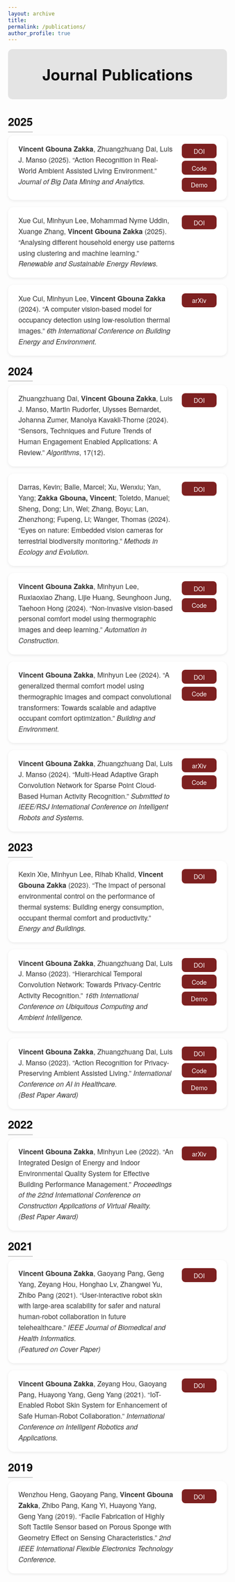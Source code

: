 ```yaml
---
layout: archive
title: 
permalink: /publications/
author_profile: true
---
```


<style>
/* ====== Page Styling ====== */
body {
  font-family: "Helvetica Neue", Helvetica, Arial, sans-serif;
  color: #222;
}

/* ====== Header ====== */
.pub-header {
  background-color: #e4e4e4;
  padding: 2rem 1rem;
  text-align: center;
  font-size: 2.2rem;
  font-weight: 700;
  color: #111;
  border-radius: 10px;
  margin-bottom: 2rem;
}

/* ====== Year Header ====== */
.pub-year {
  font-size: 1.6rem;
  font-weight: 700;
  margin-top: 2.5rem;
  margin-bottom: 1rem;
  color: #000;
  border-bottom: 2px solid #ccc;
  padding-bottom: 0.3rem;
}

/* ====== Publication Card ====== */
.publication {
  display: flex;
  justify-content: space-between;
  align-items: flex-start;
  background-color: #ffffff;
  border-radius: 14px;
  box-shadow: 0 2px 6px rgba(0, 0, 0, 0.08);
  padding: 1.2rem 1.5rem;
  margin-bottom: 1rem;
  transition: transform 0.15s ease, box-shadow 0.15s ease;
}
.publication:hover {
  transform: translateY(-3px);
  box-shadow: 0 4px 10px rgba(0, 0, 0, 0.12);
}

/* ====== Publication Text ====== */
.pub-text {
  flex: 1;
  font-size: 1rem;
  line-height: 1.55;
  color: #333;
  margin-right: 1rem;
}

/* ====== Button Group ====== */
.link-group {
  display: flex;
  flex-direction: column;
  gap: 0.4rem;
  min-width: 80px;
}

/* ====== Link Button ====== */
.link-btn {
  background-color: #7d2020;
  color: white;
  padding: 0.35rem 0.9rem;
  border-radius: 8px;
  text-decoration: none;
  font-weight: 500;
  font-size: 0.9rem;
  text-align: center;
}
.link-btn:hover {
  background-color: #a43030;
}
</style>

<div class="pub-header">Journal Publications</div>

<!-- ===================== 2025 ===================== -->
<span class="pub-year">2025</span>

<div class="publication">
  <div class="pub-text">
    <b>Vincent Gbouna Zakka</b>, Zhuangzhuang Dai, Luis J. Manso (2025). 
    “Action Recognition in Real-World Ambient Assisted Living Environment.” 
    <i>Journal of Big Data Mining and Analytics.</i>
  </div>
  <div class="link-group">
    <a href="https://doi.org/10.26599/BDMA.2025.9020003" class="link-btn" target="_blank">DOI</a>
    <a href="https://github.com/Gbouna/RE-TCN" class="link-btn" target="_blank">Code</a>
    <a href="https://www.youtube.com/watch?v=pQJrz4SVdi4&t=2s" class="link-btn" target="_blank">Demo</a>
  </div>
</div>

<div class="publication">
  <div class="pub-text">
    Xue Cui, Minhyun Lee, Mohammad Nyme Uddin, Xuange Zhang, 
    <b>Vincent Gbouna Zakka</b> (2025). 
    “Analysing different household energy use patterns using clustering and machine learning.” 
    <i>Renewable and Sustainable Energy Reviews.</i>
  </div>
  <div class="link-group">
    <a href="https://doi.org/10.1016/j.rser.2025.115335" class="link-btn">DOI</a>
  </div>
</div>

<div class="publication">
  <div class="pub-text">
    Xue Cui, Minhyun Lee, <b>Vincent Gbouna Zakka</b> (2024). 
    “A computer vision-based model for occupancy detection using low-resolution thermal images.” 
    <i>6th International Conference on Building Energy and Environment.</i>
  </div>
  <div class="link-group">
    <a href="https://arxiv.org/abs/2505.08336" class="link-btn">arXiv</a>
  </div>
</div>

<!-- ===================== 2024 ===================== -->
<span class="pub-year">2024</span>

<div class="publication">
  <div class="pub-text">
    Zhuangzhuang Dai, <b>Vincent Gbouna Zakka</b>, Luis J. Manso, Martin Rudorfer, 
    Ulysses Bernardet, Johanna Zumer, Manolya Kavakli-Thorne (2024). 
    “Sensors, Techniques and Future Trends of Human Engagement Enabled Applications: A Review.” 
    <i>Algorithms</i>, 17(12).
  </div>
  <div class="link-group">
    <a href="https://doi.org/10.3390/a17120560" class="link-btn">DOI</a>
  </div>
</div>

<div class="publication">
  <div class="pub-text">
    Darras, Kevin; Balle, Marcel; Xu, Wenxiu; Yan, Yang; 
    <b>Zakka Gbouna, Vincent</b>; Toletdo, Manuel; Sheng, Dong; Lin, Wei; Zhang, Boyu; 
    Lan, Zhenzhong; Fupeng, Li; Wanger, Thomas (2024). 
    “Eyes on nature: Embedded vision cameras for terrestrial biodiversity monitoring.” 
    <i>Methods in Ecology and Evolution.</i>
  </div>
  <div class="link-group">
    <a href="https://doi.org/10.1111/2041-210X.14436" class="link-btn">DOI</a>
  </div>
</div>

<div class="publication">
  <div class="pub-text">
    <b>Vincent Gbouna Zakka</b>, Minhyun Lee, Ruxiaoxiao Zhang, Lijie Huang, Seunghoon Jung, Taehoon Hong (2024). 
    “Non-invasive vision-based personal comfort model using thermographic images and deep learning.” 
    <i>Automation in Construction.</i>
  </div>
  <div class="link-group">
    <a href="https://doi.org/10.1016/j.autcon.2024.105811" class="link-btn">DOI</a>
    <a href="https://github.com/Gbouna/Non-invasive-vision-based-personal-comfort-model" class="link-btn">Code</a>
  </div>
</div>

<div class="publication">
  <div class="pub-text">
    <b>Vincent Gbouna Zakka</b>, Minhyun Lee (2024). 
    “A generalized thermal comfort model using thermographic images and compact convolutional transformers: Towards scalable and adaptive occupant comfort optimization.” 
    <i>Building and Environment.</i>
  </div>
  <div class="link-group">
    <a href="https://doi.org/10.1016/j.buildenv.2024.112118" class="link-btn">DOI</a>
    <a href="https://github.com/Gbouna/Generalized-Thermal-Comfort-Model" class="link-btn">Code</a>
  </div>
</div>

<div class="publication">
  <div class="pub-text">
    <b>Vincent Gbouna Zakka</b>, Zhuangzhuang Dai, Luis J. Manso (2024). 
    “Multi-Head Adaptive Graph Convolution Network for Sparse Point Cloud-Based Human Activity Recognition.” 
    <i>Submitted to IEEE/RSJ International Conference on Intelligent Robots and Systems.</i>
  </div>
  <div class="link-group">
    <a href="https://arxiv.org/abs/2504.02778" class="link-btn">arXiv</a>
    <a href="https://github.com/Gbouna/MAK-GCN" class="link-btn">Code</a>
  </div>
</div>

<!-- ===================== 2023 ===================== -->
<span class="pub-year">2023</span>

<div class="publication">
  <div class="pub-text">
    Kexin Xie, Minhyun Lee, Rihab Khalid, <b>Vincent Gbouna Zakka</b> (2023). 
    “The impact of personal environmental control on the performance of thermal systems: Building energy consumption, occupant thermal comfort and productivity.” 
    <i>Energy and Buildings.</i>
  </div>
  <div class="link-group">
    <a href="https://doi.org/10.1016/j.enbuild.2023.113552" class="link-btn">DOI</a>
  </div>
</div>

<div class="publication">
  <div class="pub-text">
    <b>Vincent Gbouna Zakka</b>, Zhuangzhuang Dai, Luis J. Manso (2023). 
    “Hierarchical Temporal Convolution Network: Towards Privacy-Centric Activity Recognition.” 
    <i>16th International Conference on Ubiquitous Computing and Ambient Intelligence.</i>
  </div>
  <div class="link-group">
    <a href="https://doi.org/10.1007/978-3-031-77571-0_33" class="link-btn">DOI</a>
    <a href="https://github.com/Gbouna/HT-ConvNet" class="link-btn">Code</a>
    <a href="https://www.youtube.com/watch?v=7vdGAu3zcCA" class="link-btn">Demo</a>
  </div>
</div>

<div class="publication">
  <div class="pub-text">
    <b>Vincent Gbouna Zakka</b>, Zhuangzhuang Dai, Luis J. Manso (2023). 
    “Action Recognition for Privacy-Preserving Ambient Assisted Living.” 
    <i>International Conference on AI in Healthcare.</i> 
    <br><i>(Best Paper Award)</i>
  </div>
  <div class="link-group">
    <a href="https://doi.org/10.1007/978-3-031-67285-9_15" class="link-btn">DOI</a>
    <a href="https://github.com/Gbouna/Action-Recognition-for-Privacy-Preserving-Ambient-Assisted-Living" class="link-btn">Code</a>
    <a href="https://www.youtube.com/watch?v=FExfkhTpHJA" class="link-btn">Demo</a>
  </div>
</div>

<!-- ===================== 2022 ===================== -->
<span class="pub-year">2022</span>

<div class="publication">
  <div class="pub-text">
    <b>Vincent Gbouna Zakka</b>, Minhyun Lee (2022). 
    “An Integrated Design of Energy and Indoor Environmental Quality System for Effective Building Performance Management.” 
    <i>Proceedings of the 22nd International Conference on Construction Applications of Virtual Reality.</i> 
    <br><i>(Best Paper Award)</i>
  </div>
  <div class="link-group">
    <a href="https://arxiv.org/abs/2503.23323" class="link-btn">arXiv</a>
  </div>
</div>

<!-- ===================== 2021 ===================== -->
<span class="pub-year">2021</span>

<div class="publication">
  <div class="pub-text">
    <b>Vincent Gbouna Zakka</b>, Gaoyang Pang, Geng Yang, Zeyang Hou, Honghao Lv, Zhangwei Yu, Zhibo Pang (2021). 
    “User-interactive robot skin with large-area scalability for safer and natural human-robot collaboration in future telehealthcare.” 
    <i>IEEE Journal of Biomedical and Health Informatics.</i> 
    <br><i>(Featured on Cover Paper)</i>
  </div>
  <div class="link-group">
    <a href="https://doi.org/10.1109/JBHI.2021.3082563" class="link-btn">DOI</a>
  </div>
</div>

<div class="publication">
  <div class="pub-text">
    <b>Vincent Gbouna Zakka</b>, Zeyang Hou, Gaoyang Pang, Huayong Yang, Geng Yang (2021). 
    “IoT-Enabled Robot Skin System for Enhancement of Safe Human-Robot Collaboration.” 
    <i>International Conference on Intelligent Robotics and Applications.</i>
  </div>
  <div class="link-group">
    <a href="https://doi.org/10.1007/978-3-030-89098-8_43" class="link-btn">DOI</a>
  </div>
</div>

<!-- ===================== 2019 ===================== -->
<span class="pub-year">2019</span>

<div class="publication">
  <div class="pub-text">
    Wenzhou Heng, Gaoyang Pang, <b>Vincent Gbouna Zakka</b>, Zhibo Pang, Kang Yi, Huayong Yang, Geng Yang (2019). 
    “Facile Fabrication of Highly Soft Tactile Sensor based on Porous Sponge with Geometry Effect on Sensing Characteristics.” 
    <i>2nd IEEE International Flexible Electronics Technology Conference.</i>
  </div>
  <div class="link-group">
    <a href="https://doi.org/10.1109/IFETC46817.2019.9073774" class="link-btn">DOI</a>
  </div>
</div>
